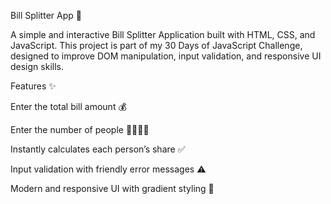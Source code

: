 Bill Splitter App 🧾

A simple and interactive Bill Splitter Application built with HTML, CSS, and JavaScript. This project is part of my 30 Days of JavaScript Challenge, designed to improve DOM manipulation, input validation, and responsive UI design skills.

Features ✨

Enter the total bill amount 💰

Enter the number of people 🙋‍♂️🙋‍♀️

Instantly calculates each person’s share ✅

Input validation with friendly error messages ⚠️

Modern and responsive UI with gradient styling 🎨
